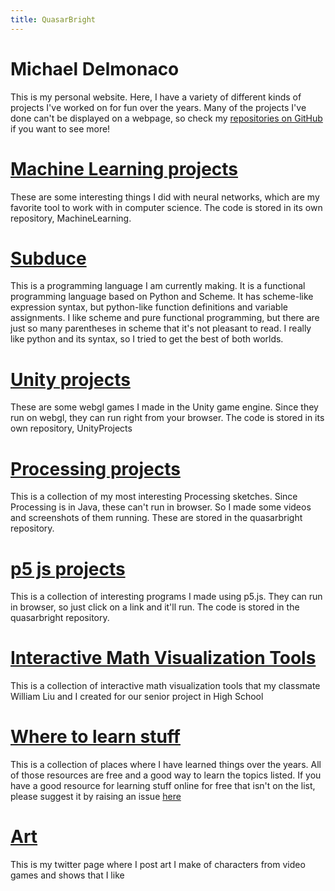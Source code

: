 ```yaml
---
title: QuasarBright
---
```

# Michael Delmonaco
This is my personal website. Here, I have a variety of different kinds of projects I've worked on for fun over the years. Many of the projects I've done can't be displayed on a webpage, so check my [repositories on GitHub](https://github.com/quasarbright) if you want to see more!
# [Machine Learning projects](https://quasarbright.github.io/MachineLearning/README)
These are some interesting things I did with neural networks, which are my favorite tool to work with in computer science. The code is stored in its own repository, MachineLearning.
# [Subduce](https://subduce.readthedocs.io/en/latest/#)
This is a programming language I am currently making. It is a functional programming language based on Python and Scheme. It has scheme-like expression syntax, but python-like function definitions and variable assignments. I like scheme and pure functional programming, but there are just so many parentheses in scheme that it's not pleasant to read. I really like python and its syntax, so I tried to get the best of both worlds.
# [Unity projects](https://quasarbright.github.io/UnityProjects/)
These are some webgl games I made in the Unity game engine. Since they run on webgl, they can run right from your browser. The code is stored in its own repository, UnityProjects
# [Processing projects](https://quasarbright.github.io/processing/)
This is a collection of my most interesting Processing sketches. Since Processing is in Java, these can't run in browser. So I made some videos and screenshots of them running. These are stored in the quasarbright repository.
# [p5 js projects](https://quasarbright.github.io/p5js/index)
This is a collection of interesting programs I made using p5.js. They can run in browser, so just click on a link and it'll run. The code is stored in the quasarbright repository.
# [Interactive Math Visualization Tools](https://quasarbright.github.io/ThreePeriods/)
This is a collection of interactive math visualization tools that my classmate William Liu and I created for our senior project in High School 
# [Where to learn stuff](https://quasarbright.github.io/where%20to%20learn%20stuff)
This is a collection of places where I have learned things over the years. All of those resources are free and a good way to learn the topics listed. If you have a good resource for learning stuff online for free that isn't on the list, please suggest it by raising an issue [here](https://github.com/quasarbright/quasarbright.github.io/issues)
# [Art](https://twitter.com/QuasarBright)
This is my twitter page where I post art I make of characters from video games and shows that I like
